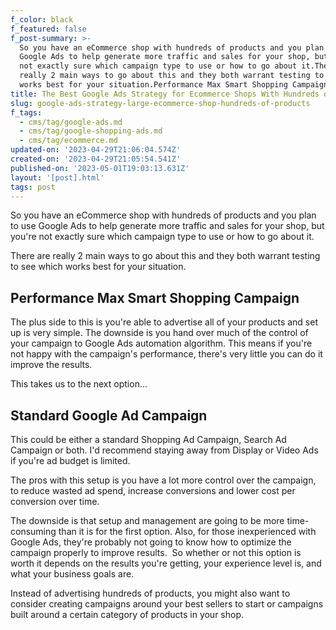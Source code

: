 ```yaml
---
f_color: black
f_featured: false
f_post-summary: >-
  So you have an eCommerce shop with hundreds of products and you plan to use
  Google Ads to help generate more traffic and sales for your shop, but you're
  not exactly sure which campaign type to use or how to go about it.There are
  really 2 main ways to go about this and they both warrant testing to see which
  works best for your situation.Performance Max Smart Shopping Campaign
title: The Best Google Ads Strategy for Ecommerce Shops With Hundreds of Products?
slug: google-ads-strategy-large-ecommerce-shop-hundreds-of-products
f_tags:
  - cms/tag/google-ads.md
  - cms/tag/google-shopping-ads.md
  - cms/tag/ecommerce.md
updated-on: '2023-04-29T21:06:04.574Z'
created-on: '2023-04-29T21:05:54.541Z'
published-on: '2023-05-01T19:03:13.631Z'
layout: '[post].html'
tags: post
---
```


So you have an eCommerce shop with hundreds of products and you plan to use Google Ads to help generate more traffic and sales for your shop, but you're not exactly sure which campaign type to use or how to go about it.

There are really 2 main ways to go about this and they both warrant testing to see which works best for your situation.

Performance Max Smart Shopping Campaign
---------------------------------------

The plus side to this is you're able to advertise all of your products and set up is very simple. The downside is you hand over much of the control of your campaign to Google Ads automation algorithm. This means if you're not happy with the campaign's performance, there's very little you can do it improve the results.

This takes us to the next option...

Standard Google Ad Campaign
---------------------------

This could be either a standard Shopping Ad Campaign, Search Ad Campaign or both. I'd recommend staying away from Display or Video Ads if you're ad budget is limited.

The pros with this setup is you have a lot more control over the campaign, to reduce wasted ad spend, increase conversions and lower cost per conversion over time.

The downside is that setup and management are going to be more time-consuming than it is for the first option. Also, for those inexperienced with Google Ads, they're probably not going to know how to optimize the campaign properly to improve results.  So whether or not this option is worth it depends on the results you're getting, your experience level is, and what your business goals are.

Instead of advertising hundreds of products, you might also want to consider creating campaigns around your best sellers to start or campaigns built around a certain category of products in your shop.
